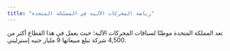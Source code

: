 ```yaml
---
title: "رياضة المحركات الآلية في المملكة المتحدة"
---
```

تعد المملكة المتحدة موطنًا لسباقات المحركات الآلية؛ حيث يعمل في هذا القطاع أكثر من 4,500 شركة تبلغ مبيعاتها 9 مليار جنيه إسترليني. 
